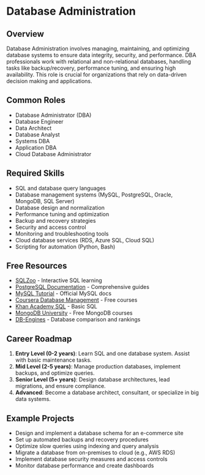 # Database Administration

## Overview
Database Administration involves managing, maintaining, and optimizing database systems to ensure data integrity, security, and performance. DBA professionals work with relational and non-relational databases, handling tasks like backup/recovery, performance tuning, and ensuring high availability. This role is crucial for organizations that rely on data-driven decision making and applications.

## Common Roles
- Database Administrator (DBA)
- Database Engineer
- Data Architect
- Database Analyst
- Systems DBA
- Application DBA
- Cloud Database Administrator

## Required Skills
- SQL and database query languages
- Database management systems (MySQL, PostgreSQL, Oracle, MongoDB, SQL Server)
- Database design and normalization
- Performance tuning and optimization
- Backup and recovery strategies
- Security and access control
- Monitoring and troubleshooting tools
- Cloud database services (RDS, Azure SQL, Cloud SQL)
- Scripting for automation (Python, Bash)

## Free Resources
- [SQLZoo](https://sqlzoo.net/) - Interactive SQL learning
- [PostgreSQL Documentation](https://www.postgresql.org/docs/) - Comprehensive guides
- [MySQL Tutorial](https://dev.mysql.com/doc/) - Official MySQL docs
- [Coursera Database Management](https://www.coursera.org/courses?query=database%20administration) - Free courses
- [Khan Academy SQL](https://www.khanacademy.org/computing/computer-programming/sql) - Basic SQL
- [MongoDB University](https://university.mongodb.com/) - Free MongoDB courses
- [DB-Engines](https://db-engines.com/) - Database comparison and rankings

## Career Roadmap
1. **Entry Level (0-2 years)**: Learn SQL and one database system. Assist with basic maintenance tasks.
2. **Mid Level (2-5 years)**: Manage production databases, implement backups, and optimize queries.
3. **Senior Level (5+ years)**: Design database architectures, lead migrations, and ensure compliance.
4. **Advanced**: Become a database architect, consultant, or specialize in big data systems.

## Example Projects
- Design and implement a database schema for an e-commerce site
- Set up automated backups and recovery procedures
- Optimize slow queries using indexing and query analysis
- Migrate a database from on-premises to cloud (e.g., AWS RDS)
- Implement database security measures and access controls
- Monitor database performance and create dashboards
